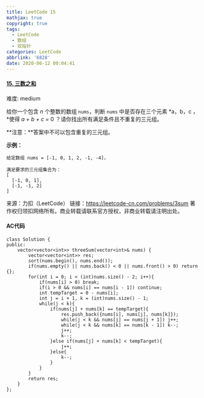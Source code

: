 ```yaml
---
title: LeetCode 15
mathjax: true
copyright: true
tags:
  - LeetCode
  - 数组
  - 双指针
categories: LeetCode
abbrlink: '6828'
date: 2020-06-12 00:04:41
---
```


#### [15. 三数之和](https://leetcode-cn.com/problems/3sum/)

难度: medium

给你一个包含 *n* 个整数的数组 `nums`，判断 `nums` 中是否存在三个元素 *a，b，c ，*使得 *a + b + c =* 0 ？请你找出所有满足条件且不重复的三元组。

**注意：**答案中不可以包含重复的三元组。

**示例：**

```
给定数组 nums = [-1, 0, 1, 2, -1, -4]，

满足要求的三元组集合为：
[
  [-1, 0, 1],
  [-1, -1, 2]
]
```

<!--more-->

来源：力扣（LeetCode）
链接：https://leetcode-cn.com/problems/3sum
著作权归领扣网络所有。商业转载请联系官方授权，非商业转载请注明出处。

####  AC代码

```c+
class Solution {
public:
    vector<vector<int>> threeSum(vector<int>& nums) {
        vector<vector<int>> res;
        sort(nums.begin(), nums.end());
        if(nums.empty() || nums.back() < 0 || nums.front() > 0) return {};
        for(int i = 0; i < (int)nums.size() - 2; i++){
            if(nums[i] > 0) break;
            if(i > 0 && nums[i] == nums[i - 1]) continue;
            int tempTarget = 0 - nums[i]; 
            int j = i + 1, k = (int)nums.size() - 1;
            while(j < k){
                if(nums[j] + nums[k] == tempTarget){
                    res.push_back({nums[i], nums[j], nums[k]});
                    while(j < k && nums[j] == nums[j + 1]) j++;
                    while(j < k && nums[k] == nums[k - 1]) k--;
                    j++;
                    k--;
                }else if(nums[j] + nums[k] < tempTarget){
                    j++;
                }else{
                    k--;
                }
            }
        }
        return res;
    }
};
```

